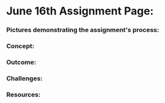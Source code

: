 # June 16th Assignment Page:

### Pictures demonstrating the assignment's process:


### Concept:

### Outcome:

### Challenges:

### Resources:
